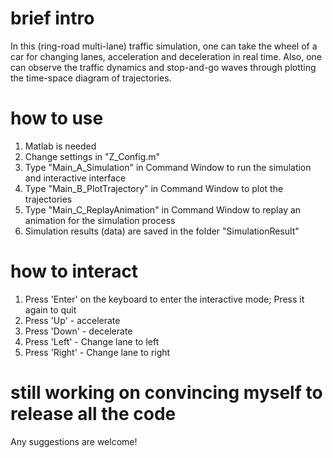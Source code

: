 # brief intro
In this (ring-road multi-lane) traffic simulation, one can take the wheel of a car for changing lanes, acceleration and deceleration in real time. Also, one can observe the traffic dynamics and stop-and-go waves through plotting the time-space diagram of trajectories.

# how to use
1. Matlab is needed
2. Change settings in "Z_Config.m"
3. Type "Main_A_Simulation" in Command Window to run the simulation and interactive interface
4. Type "Main_B_PlotTrajectory" in Command Window to plot the trajectories
5. Type "Main_C_ReplayAnimation" in Command Window to replay an animation for the simulation process
6. Simulation results (data) are saved in the folder "SimulationResult"

# how to interact
1. Press 'Enter' on the keyboard to enter the interactive mode; Press it again to quit
2. Press 'Up' - accelerate
3. Press 'Down' - decelerate
4. Press 'Left' - Change lane to left
5. Press 'Right' - Change lane to right

# still working on convincing myself to release all the code
Any suggestions are welcome!
